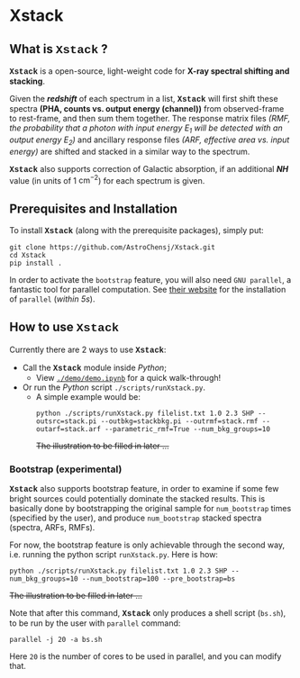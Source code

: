 # Xstack
## What is <span style="font-family: 'Courier New', Courier, monospace; font-weight: 700;">Xstack</span> ?

<span style="font-family: 'Courier New', Courier, monospace; font-weight: 700;">Xstack</span> is a open-source, light-weight code for **X-ray spectral shifting and stacking**. 

Given the ***redshift*** of each spectrum in a list, <span style="font-family: 'Courier New', Courier, monospace; font-weight: 700;">Xstack</span> will first shift these spectra **(PHA, counts vs. output energy (channel))** from observed-frame to rest-frame, and then sum them together. The response matrix files *(RMF, the probability that a photon with input energy $E_1$ will be detected with an output energy $E_2$)* and ancillary response files *(ARF, effective area vs. input energy)* are shifted and stacked in a similar way to the spectrum. 

<span style="font-family: 'Courier New', Courier, monospace; font-weight: 700;">Xstack</span> also supports correction of Galactic absorption, if an additional ***NH*** value (in units of 1 $\text{cm}^{-2}$) for each spectrum is given.



## Prerequisites and Installation

To install <span style="font-family: 'Courier New', Courier, monospace; font-weight: 700;">Xstack</span> (along with the prerequisite packages), simply put:
```shell
git clone https://github.com/AstroChensj/Xstack.git
cd Xstack
pip install .
```
In order to activate the `bootstrap` feature, you will also need `GNU parallel`, a fantastic tool for parallel computation. See [their website](https://savannah.gnu.org/news/?id=10666) for the installation of `parallel` (*within 5s*).

## How to use <span style="font-family: 'Courier New', Courier, monospace; font-weight: 700;">Xstack</span>
Currently there are 2 ways to use  <span style="font-family: 'Courier New', Courier, monospace; font-weight: 700;">Xstack</span>:

+ Call the  <span style="font-family: 'Courier New', Courier, monospace; font-weight: 700;">Xstack</span> module inside *Python*;
	* View [`./demo/demo.ipynb`](https://nbviewer.org/github/AstroChensj/Xstack/blob/main/demo/demo.ipynb) for a quick walk-through!
+ Or run the *Python* script `./scripts/runXstack.py`.
	* A simple example would be:
		```shell
		python ./scripts/runXstack.py filelist.txt 1.0 2.3 SHP --outsrc=stack.pi --outbkg=stackbkg.pi --outrmf=stack.rmf --outarf=stack.arf --parametric_rmf=True --num_bkg_groups=10
		```
		~~The illustration to be filled in later ...~~

### Bootstrap (experimental)

<span style="font-family: 'Courier New', Courier, monospace; font-weight: 700;">Xstack</span> also supports bootstrap feature, in order to examine if some few bright sources could potentially dominate the stacked results. This is basically done by bootstrapping the original sample for `num_bootstrap` times (specified by the user), and produce `num_bootstrap` stacked spectra (spectra, ARFs, RMFs).

For now, the bootstrap feature is only achievable through the second way, i.e. running the python script `runXstack.py`. Here is how:
```shell
python ./scripts/runXstack.py filelist.txt 1.0 2.3 SHP --num_bkg_groups=10 --num_bootstrap=100 --pre_bootstrap=bs
```
~~The illustration to be filled in later ...~~

Note that after this command, <span style="font-family: 'Courier New', Courier, monospace; font-weight: 700;">Xstack</span> only produces a shell script (`bs.sh`), to be run by the user with `parallel` command:

```shell
parallel -j 20 -a bs.sh
```
Here `20` is the number of cores to be used in parallel, and you can modify that. 